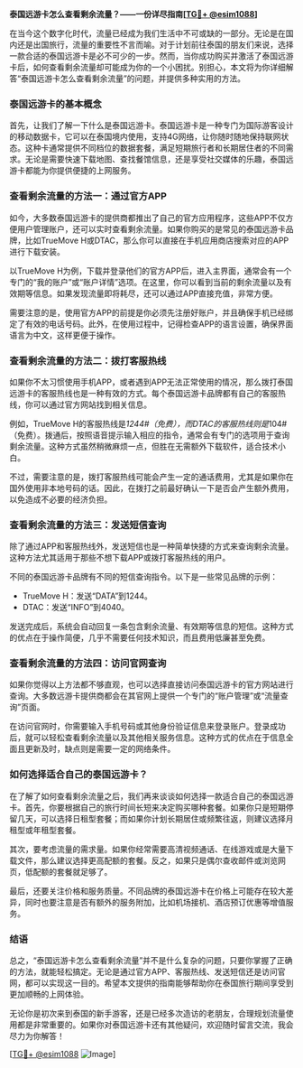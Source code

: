 **泰国远游卡怎么查看剩余流量？——一份详尽指南[[TG💪+ @esim1088](https://t.me/s/esim1088)]**

在当今这个数字化时代，流量已经成为我们生活中不可或缺的一部分。无论是在国内还是出国旅行，流量的重要性不言而喻。对于计划前往泰国的朋友们来说，选择一款合适的泰国远游卡是必不可少的一步。然而，当你成功购买并激活了泰国远游卡后，如何查看剩余流量却可能成为你的一个小困扰。别担心，本文将为你详细解答“泰国远游卡怎么查看剩余流量”的问题，并提供多种实用的方法。

### 泰国远游卡的基本概念

首先，让我们了解一下什么是泰国远游卡。泰国远游卡是一种专门为国际游客设计的移动数据卡，它可以在泰国境内使用，支持4G网络，让你随时随地保持联网状态。这种卡通常提供不同档位的数据套餐，满足短期旅行者和长期居住者的不同需求。无论是需要快速下载地图、查找餐馆信息，还是享受社交媒体的乐趣，泰国远游卡都能为你提供便捷的上网服务。

### 查看剩余流量的方法一：通过官方APP

如今，大多数泰国远游卡的提供商都推出了自己的官方应用程序，这些APP不仅方便用户管理账户，还可以实时查看剩余流量。如果你购买的是常见的泰国远游卡品牌，比如TrueMove H或DTAC，那么你可以直接在手机应用商店搜索对应的APP进行下载安装。

以TrueMove H为例，下载并登录他们的官方APP后，进入主界面，通常会有一个专门的“我的账户”或“账户详情”选项。在这里，你可以看到当前的剩余流量以及有效期等信息。如果发现流量即将耗尽，还可以通过APP直接充值，非常方便。

需要注意的是，使用官方APP的前提是你必须先注册好账户，并且确保手机已经绑定了有效的电话号码。此外，在使用过程中，记得检查APP的语言设置，确保界面语言为中文，这样更便于操作。

### 查看剩余流量的方法二：拨打客服热线

如果你不太习惯使用手机APP，或者遇到APP无法正常使用的情况，那么拨打泰国远游卡的客服热线也是一种有效的方式。每个泰国远游卡品牌都有自己的客服热线，你可以通过官方网站找到相关信息。

例如，TrueMove H的客服热线是*1244#（免费），而DTAC的客服热线则是*104#（免费）。拨通后，按照语音提示输入相应的指令，通常会有专门的选项用于查询剩余流量。这种方式虽然稍微麻烦一点，但胜在无需额外下载软件，适合技术小白。

不过，需要注意的是，拨打客服热线可能会产生一定的通话费用，尤其是如果你在国外使用非本地号码的话。因此，在拨打之前最好确认一下是否会产生额外费用，以免造成不必要的经济负担。

### 查看剩余流量的方法三：发送短信查询

除了通过APP和客服热线外，发送短信也是一种简单快捷的方式来查询剩余流量。这种方法尤其适用于那些不想下载APP或拨打客服热线的用户。

不同的泰国远游卡品牌有不同的短信查询指令。以下是一些常见品牌的示例：

- TrueMove H：发送“DATA”到1244。
- DTAC：发送“INFO”到4040。

发送完成后，系统会自动回复一条包含剩余流量、有效期等信息的短信。这种方式的优点在于操作简便，几乎不需要任何技术知识，而且费用低廉甚至免费。

### 查看剩余流量的方法四：访问官网查询

如果你觉得以上方法都不够直观，也可以选择直接访问泰国远游卡的官方网站进行查询。大多数远游卡提供商都会在其官网上提供一个专门的“账户管理”或“流量查询”页面。

在访问官网时，你需要输入手机号码或其他身份验证信息来登录账户。登录成功后，就可以轻松查看剩余流量以及其他相关服务信息。这种方式的优点在于信息全面且更新及时，缺点则是需要一定的网络条件。

### 如何选择适合自己的泰国远游卡？

在了解了如何查看剩余流量之后，我们再来谈谈如何选择一款适合自己的泰国远游卡。首先，你要根据自己的旅行时间长短来决定购买哪种套餐。如果你只是短期停留几天，可以选择日租型套餐；而如果你计划长期居住或频繁往返，则建议选择月租型或年租型套餐。

其次，要考虑流量的需求量。如果你经常需要高清视频通话、在线游戏或是大量下载文件，那么建议选择更高配额的套餐。反之，如果只是偶尔查收邮件或浏览网页，低配额的套餐就足够了。

最后，还要关注价格和服务质量。不同品牌的泰国远游卡在价格上可能存在较大差异，同时也要注意是否有额外的服务附加，比如机场接机、酒店预订优惠等增值服务。

### 结语

总之，“泰国远游卡怎么查看剩余流量”并不是什么复杂的问题，只要你掌握了正确的方法，就能轻松搞定。无论是通过官方APP、客服热线、发送短信还是访问官网，都可以实现这一目的。希望本文提供的指南能够帮助你在泰国旅行期间享受到更加顺畅的上网体验。

无论你是初次来到泰国的新手游客，还是已经多次造访的老朋友，合理规划流量使用都是非常重要的。如果你对泰国远游卡还有其他疑问，欢迎随时留言交流，我会尽力为你解答！

[[TG💪+ @esim1088](https://t.me/s/esim1088) ![Image](https://i.postimg.cc/4NQfJmqS/Snipaste-2025-05-13-00-14-12.png)]